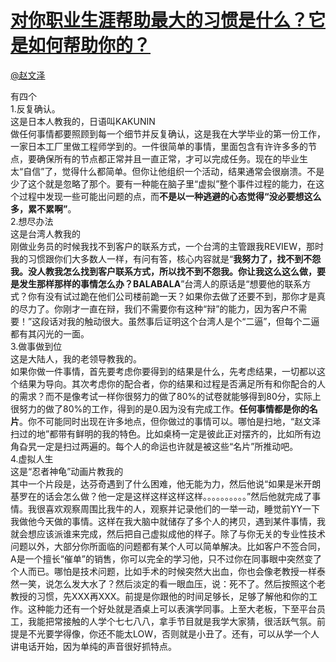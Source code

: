 
#  [对你职业生涯帮助最大的习惯是什么？它是如何帮助你的？](https://zhihu.com/questions/20024970)



[@赵文泽](https://zhihu.com/people/ef2c66df13dd20447240a63152f7a5db)

有四个<br>1.反复确认。<br>  这是日本人教我的，日语叫KAKUNIN<br>  做任何事情都要照顾到每一个细节并反复确认，这是我在大学毕业的第一份工作，一家日本工厂里做工程师学到的。一件很简单的事情，里面包含有许许多多的节点，要确保所有的节点都正常并且一直正常，才可以完成任务。现在的毕业生太“自信”了，觉得什么都简单。但你让他组织一个活动，结果通常会很崩溃。不是少了这个就是忽略了那个。要有一种能在脑子里“虚拟”整个事件过程的能力，在这个过程中发现一些可能出问题的点，而<b>不是以一种逃避的心态觉得“没必要想这么多，累不累啊”</b>。<br>2.想尽办法<br>  这是台湾人教我的<br>  刚做业务员的时候我找不到客户的联系方式，一个台湾的主管跟我REVIEW，那时我的习惯跟你们大多数人一样，有问有答，核心内容就是“<b>我努力了，找不到不怨我。没人教我怎么找到客户联系方式，所以找不到不怨我。你让我这么这么做，要是发生那样那样的事情怎么办？BALABALA</b>”台湾人的原话是“想要他的联系方式？你有没有试过跪在他们公司楼前跪一天？如果你去做了还要不到，那你才是真的尽力了。你刚才一直在辩，我们不需要你有这种“辩”的能力，因为客户不需要！”这段话对我的触动很大。虽然事后证明这个台湾人是个“二逼”，但每个二逼都有其闪光的一面。<br>3.做事做到位<br>    这是大陆人，我的老领导教我的。<br>    如果你做一件事情，首先要考虑你要得到的结果是什么，先考虑结果，一切都以这个结果为导向。其次考虑你的配合者，你的结果和过程是否满足所有和你配合的人的需求？而不是像考试一样你很努力的做了80%的试卷就能够得到80分，实际上很努力的做了80%的工作，得到的是0.因为没有完成工作。<b>任何事情都是你的名片</b>。你不可能同时出现在许多地点，但你做过的事情可以。哪怕是扫地，“赵文泽扫过的地”都带有鲜明的我的特色。比如桌椅一定是彼此正对摆齐的，比如所有边角旮旯一定是扫过两遍的。每个人的命运也许就是被这些“名片”所推动吧。<br>4.虚拟人生<br>  这是“忍者神龟”动画片教我的<br>   其中一个片段是，达芬奇遇到了什么困难，他无能为力，然后他说“如果是米开朗基罗在的话会怎么做？他一定是这样这样这样这样。。。。。。。。。。”然后他就完成了事情。我很喜欢观察周围比我牛的人，观察并记录他们的一举一动，睡觉前YY一下我做他今天做的事情。这样在我大脑中就储存了多个人的拷贝，遇到某件事情，我就会想应该派谁来完成，然后把自己虚拟成他的样子。除了与你无关的专业性技术问题以外，大部分你所面临的问题都有某个人可以简单解决。比如客户不签合同，A是一个擅长“催单”的销售，你可以完全的学习他，只不过你在同事眼中突然变了个人而已。哪怕是技术问题，比如手术的时候突然大出血，你也会像老教授一样泰然一笑，说怎么发大水了？然后淡定的看一眼血压，说：死不了。然后按照这个老教授的习惯，先XXX再XXX。前提是你跟他的时间足够长，足够了解他和你的工作。这种能力还有一个好处就是酒桌上可以表演学同事。上至大老板，下至平台员工，我能把常接触的人学个七七八八，拿手节目就是我学大家猜，很活跃气氛。前提是不光要学得像，你还不能太LOW，否则就是小丑了。还有，可以从学一个人讲电话开始，因为单纯的声音很好抓特点。